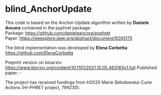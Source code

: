 # blind_AnchorUpdate

This code is based on the Anchor-Update algorithm written by **Daniele Ancora** contained in the pyphret package:  
Package: https://github.com/danieleancora/pyphret  
Paper: https://ieeexplore.ieee.org/abstract/document/9293175

The blind implementation was developed by **Elena Corbetta**:  
https://github.com/ElenaCorbetta

Preprint version on bioarxiv:  https://www.biorxiv.org/content/10.1101/2021.10.05.463163v1.full
Published paper: -  


The project has received fundings from H2020 Marie Skłodowska-Curie Actions (HI-PHRET project, 799230).
